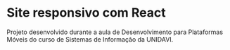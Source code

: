 # Site responsivo com React

Projeto desenvolvido durante a aula de Desenvolvimento para Plataformas Móveis do curso de Sistemas de Informação da UNIDAVI.
